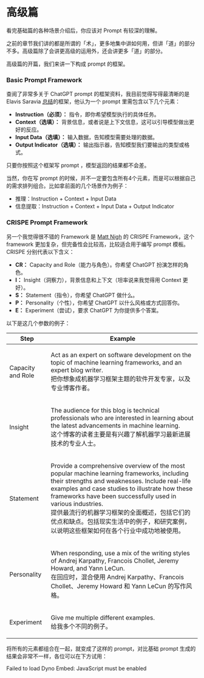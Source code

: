 # 高级篇

看完基础篇的各种场景介绍后，你应该对 Prompt 有较深的理解。

之前的章节我们讲的都是所谓的「术」，更多地集中讲如何用，但讲「道」的部分不多。高级篇除了会讲更高级的运用外，还会讲更多「道」的部分。

高级篇的开篇，我们来讲一下构成 prompt 的框架。

### Basic Prompt Framework

查阅了非常多关于 ChatGPT prompt 的框架资料，我目前觉得写得最清晰的是 Elavis Saravia [总结](https://github.com/dair-ai/Prompt-Engineering-Guide/blob/main/guides/prompts-intro.md)的框架，他认为一个 prompt 里需包含以下几个元素：

* **Instruction（必须）：** 指令，即你希望模型执行的具体任务。
* **Context（选填）：** 背景信息，或者说是上下文信息，这可以引导模型做出更好的反应。
* **Input Data（选填）：** 输入数据，告知模型需要处理的数据。
* **Output Indicator（选填）：** 输出指示器，告知模型我们要输出的类型或格式。

只要你按照这个框架写 prompt ，模型返回的结果都不会差。

当然，你在写 prompt 的时候，并不一定要包含所有4个元素，而是可以根据自己的需求排列组合。比如拿前面的几个场景作为例子：

* 推理：Instruction + Context + Input Data
* 信息提取：Instruction + Context + Input Data + Output Indicator

### CRISPE Prompt Framework

另一个我觉得很不错的 Framework 是 [Matt Nigh](https://github.com/mattnigh/ChatGPT3-Free-Prompt-List) 的 CRISPE Framework，这个 framework 更加复杂，但完备性会比较高，比较适合用于编写 prompt 模板。CRISPE 分别代表以下含义：

* **CR：** Capacity and Role（能力与角色）。你希望 ChatGPT 扮演怎样的角色。
* **I：** Insight（洞察力），背景信息和上下文（坦率说来我觉得用 Context 更好）。
* **S：** Statement（指令），你希望 ChatGPT 做什么。
* **P：** Personality（个性），你希望 ChatGPT 以什么风格或方式回答你。
* **E：** Experiment（尝试），要求 ChatGPT 为你提供多个答案。

以下是这几个参数的例子：

| **Step**          | **Example**                                                                                                                                                                                                                                                                                                                                  |
| ----------------- | -------------------------------------------------------------------------------------------------------------------------------------------------------------------------------------------------------------------------------------------------------------------------------------------------------------------------------------------- |
| Capacity and Role | <p>Act as an expert on software development on the topic of machine learning frameworks, and an expert blog writer.<br>把你想象成机器学习框架主题的软件开发专家，以及专业博客作者。</p>                                                                                                                                                                                    |
| Insight           | <p>The audience for this blog is technical professionals who are interested in learning about the latest advancements in machine learning.<br>这个博客的读者主要是有兴趣了解机器学习最新进展技术的专业人士。</p>                                                                                                                                                            |
| Statement         | <p>Provide a comprehensive overview of the most popular machine learning frameworks, including their strengths and weaknesses. Include real-life examples and case studies to illustrate how these frameworks have been successfully used in various industries.<br>提供最流行的机器学习框架的全面概述，包括它们的优点和缺点。包括现实生活中的例子，和研究案例，以说明这些框架如何在各个行业中成功地被使用。</p> |
| Personality       | <p>When responding, use a mix of the writing styles of Andrej Karpathy, Francois Chollet, Jeremy Howard, and Yann LeCun.<br>在回应时，混合使用 Andrej Karpathy、Francois Chollet、Jeremy Howard 和 Yann LeCun 的写作风格。</p>                                                                                                                                 |
| Experiment        | <p>Give me multiple different examples.<br>给我多个不同的例子。</p>                                                                                                                                                                                                                                                                                    |

将所有的元素都组合在一起，就变成了这样的 prompt，对比基础 prompt 生成的结果会非常不一样，各位可以在下方试用：

Failed to load Dyno Embed: JavaScript must be enabled
